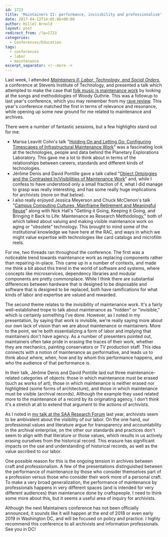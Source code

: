 ```yaml
---
id: 1723
title: 'Maintainers II: performance, invisibility and professionalism'
date: 2017-04-12T14:05:06+00:00
author: Hillel Arnold
layout: post
redirect_from: /?p=1723
categories:
  - Conferences/Education
tags:
  - conferences
  - labor
  - maintenance
excerpt_separator: <!--more-->
---
```

Last week, I attended [_Maintainers II: Labor, Technology, and Social Orders_](http://themaintainers.org/maintainers-ii-program/), a conference at Stevens Institute of Technology, and presented a talk which attempted to make the case that [folk music is maintenance work](http://hillelarnold.com/blog/2017/04/whats-wrong-and-how-to-fix-it/) by looking at the songs and methodologies of Woody Guthrie. This was a followup to last year's conference, which you may remember from my [rave review](http://blog.rockarch.org/?p=1498). This year's conference matched the first in terms of relevance and resonance, while opening up some new ground for me related to maintenance and archives.<!--more-->

There were a number of fantastic sessions, but a few highlights stand out for me:

* Marisa Leavitt Cohn's talk "[Holding On and Letting Go: Configuring Timescapes of Infrastructural Maintenance Work](http://themaintainers.org/s/272-cohn-lifetime-issues-temporal-relations-of-design-and-maintenance.pdf)" was a fascinating look at the technologies, people and data behind the Planetary Explorations Laboratory. This gave me a lot to think about in terms of the relationships between careers, standards and different kinds of technologies.
* Jérôme Denis and David Pontille gave a talk called "[Object Ontologies and the Contrasted In/Visibilities of Maintenance Work](http://themaintainers.org/s/DenisPontille-Object-Ontologies-Maintenance-Work.pdf)" and, while I confess to have understood only a small fraction of it, what I did manage to grasp was really interesting, and has some really huge implications for archivists (more on that below).  
* I also really enjoyed Jessica Meyerson and Chuck McClenon's talk "[Campus Computing Cultures, Mainframe Retirement and Meaningful Reuse](http://themaintainers.org/s/maintainers_mcclenon_meyerson.docx)" along with Nick Hall's "Getting it Going, Keeping it Going, and Bringing it Back to Life: Maintenance as Research Methodology," both of which talked about valuing and making visible maintenance work on aging or "obsolete" technology. This brought to mind some of the institutional knowledge we have here at the RAC, and ways in which we might value expertise with technologies like card catalogs and microfilm reels.

For me, two threads ran throughout the conference. The first was a noticeable trend towards maintenance work as replacing components rather than repairing-in-place. This came up in a number of contexts, and made me think a bit about this trend in the world of software and systems, where concepts like microservices, dependency libraries and modular components are pretty commonplace. While I think there are substantial differences between hardware that is designed to be disposable and software that is designed to be replaced, both have ramifications for what kinds of labor and expertise are valued and rewarded.

The second theme relates to the invisibility of maintenance work. It's a fairly well-established trope to talk about maintenance as "hidden" or "invisible," which is certainly something I've done. However, as I noted in my presentation, by saying that work is invisible, we're really saying more about our own lack of vision than we are about maintenance or maintainers. More to the point, we're both essentializing a form of labor and implying that maintainers don't have agency. As a number of presenters pointed out, maintainers often take pride in erasing the traces of their work, whether they are mechanics, painting conservators or TV production staff. This idea connects with a notion of maintenance as performative, and leads us to think about where, when, how and by whom this performance happens, and who the audience of that performance is.

In their talk, Jérôme Denis and David Pontille laid out three maintenance-related categories of objects: those in which maintenance must be erased (such as works of art), those in which maintenance is neither erased nor highlighted (some forms of architecture), and those in which maintenance must be visible (archival records). Although the example they used related more to the maintenance of a record by its originating agency, I don't think it's a stretch at all to extend that argument to the actions of archivists.

As I noted in [my talk at the SAA Research Forum](http://hillelarnold.com/blog/2016/08/critical-work/) last year, archivists seem to be ambivalent about the visibility of our labor. On the one hand, our professional values and literature argue for transparency and accountability in the archival enterprise, on the other our standards and practices don't seem to align with that literature or those values, which results in us actively erasing ourselves from the historical record. This erasure has significant impacts on the use and understanding of historical records, as well as the value ascribed to our labor.

One possible reason for this is the ongoing tension in archives between craft and professionalism. A few of the presentations distinguished between the performance of maintenance by those who consider themselves part of a profession versus those who consider their work more of a personal craft. To make a very broad generalization, the performance of maintenance by professionals happens in very different spaces (and is intended for very different audiences) than maintenance done by craftspeople. I need to think some more about this, but it seems a useful area of inquiry for archivists.

Although the next Maintainers conference has not been officially announced, it sounds like it will happen at the end of 2018 or even early 2019 in Washington DC, and will be focused on policy and practice. I highly recommend this conference to all archivists and information professionals. See you in DC!

